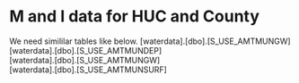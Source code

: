 
# M and I data for HUC and County 
We need simililar tables like below. 
[waterdata].[dbo].[S_USE_AMTMUNGW]  
[waterdata].[dbo].[S_USE_AMTMUNDEP]  
[waterdata].[dbo].[S_USE_AMTMUNGW]  
[waterdata].[dbo].[S_USE_AMTMUNSURF]  
